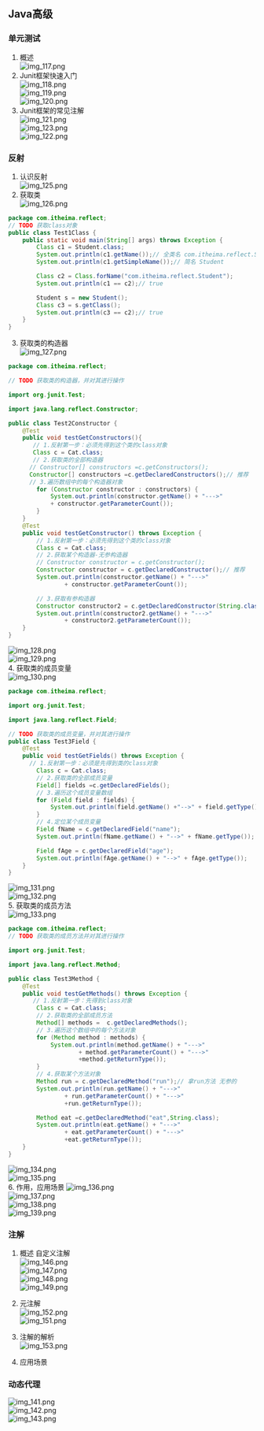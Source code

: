 ## Java高级        

###  单元测试    
1.  概述  
![img_117.png](img_117.png)  
2.  Junit框架快速入门  
![img_118.png](img_118.png)  
![img_119.png](img_119.png)  
![img_120.png](img_120.png)  
3.  Junit框架的常见注解  
![img_121.png](img_121.png)  
![img_123.png](img_123.png)  
![img_122.png](img_122.png)  

###  反射   
1.  认识反射  
![img_125.png](img_125.png)  
2.  获取类  
![img_126.png](img_126.png)  
```java
package com.itheima.reflect;
// TODO 获取class对象
public class Test1Class {
    public static void main(String[] args) throws Exception {
        Class c1 = Student.class;
        System.out.println(c1.getName());// 全类名 com.itheima.reflect.Student
        System.out.println(c1.getSimpleName());// 简名 Student

        Class c2 = Class.forName("com.itheima.reflect.Student");
        System.out.println(c1 == c2);// true

        Student s = new Student();
        Class c3 = s.getClass();
        System.out.println(c3 == c2);// true
    }
}

```  
3.  获取类的构造器  
![img_127.png](img_127.png)  
```java
package com.itheima.reflect;

// TODO 获取类的构造器，并对其进行操作

import org.junit.Test;

import java.lang.reflect.Constructor;

public class Test2Constructor {
    @Test
    public void testGetConstructors(){
       // 1.反射第一步：必须先得到这个类的class对象
       Class c = Cat.class;
       // 2.获取类的全部构造器
      // Constructor[] constructors =c.getConstructors();
      Constructor[] constructors =c.getDeclaredConstructors();// 推荐
      // 3.遍历数组中的每个构造器对象
        for (Constructor constructor : constructors) {
            System.out.println(constructor.getName() + "--->"
            + constructor.getParameterCount());
        }
    }
    @Test
    public void testGetConstructor() throws Exception {
        // 1.反射第一步：必须先得到这个类的class对象
        Class c = Cat.class;
        // 2.获取某个构造器-无参构造器
        // Constructor constructor = c.getConstructor();
        Constructor constructor = c.getDeclaredConstructor();// 推荐
        System.out.println(constructor.getName() + "--->"
                + constructor.getParameterCount());

        // 3.获取有参构造器
        Constructor constructor2 = c.getDeclaredConstructor(String.class,int.class);
        System.out.println(constructor2.getName() + "--->"
                + constructor2.getParameterCount());
    }
}
```
![img_128.png](img_128.png)  
![img_129.png](img_129.png)  
4.  获取类的成员变量  
![img_130.png](img_130.png)  
```java
package com.itheima.reflect;

import org.junit.Test;

import java.lang.reflect.Field;

// TODO 获取类的成员变量，并对其进行操作
public class Test3Field {
    @Test
    public void testGetFields() throws Exception {
      // 1.反射第一步：必须是先得到类的class对象
        Class c = Cat.class;
        // 2.获取类的全部成员变量
        Field[] fields =c.getDeclaredFields();
        // 3.遍历这个成员变量数组
        for (Field field : fields) {
            System.out.println(field.getName() +"-->" + field.getType());
        }
        // 4.定位某个成员变量
        Field fName = c.getDeclaredField("name");
        System.out.println(fName.getName() + "-->" + fName.getType());

        Field fAge = c.getDeclaredField("age");
        System.out.println(fAge.getName() + "-->" + fAge.getType());
    }
}

```
![img_131.png](img_131.png)  
![img_132.png](img_132.png)  
5.  获取类的成员方法  
![img_133.png](img_133.png)  
```java
package com.itheima.reflect;
// TODO 获取类的成员方法并对其进行操作

import org.junit.Test;

import java.lang.reflect.Method;

public class Test3Method {
    @Test
    public void testGetMethods() throws Exception {
       // 1.反射第一步：先得到class对象
        Class c = Cat.class;
        // 2.获取类的全部成员方法
        Method[] methods =  c.getDeclaredMethods();
        // 3.遍历这个数组中的每个方法对象
        for (Method method : methods) {
            System.out.println(method.getName() + "--->"
                    + method.getParameterCount() + "--->"
                    +method.getReturnType());
        }
        // 4.获取某个方法对象
        Method run = c.getDeclaredMethod("run");// 拿run方法 无参的
        System.out.println(run.getName() + "--->"
                + run.getParameterCount() + "--->"
                +run.getReturnType());

        Method eat =c.getDeclaredMethod("eat",String.class);
        System.out.println(eat.getName() + "--->"
                + eat.getParameterCount() + "--->"
                +eat.getReturnType());
    }
}

```
![img_134.png](img_134.png)  
![img_135.png](img_135.png)  
6.  作用，应用场景
![img_136.png](img_136.png)  
![img_137.png](img_137.png)  
![img_138.png](img_138.png)  
![img_139.png](img_139.png)  

###  注解    
1.  概述 自定义注解  
![img_146.png](img_146.png)  
![img_147.png](img_147.png)  
![img_148.png](img_148.png)  
![img_149.png](img_149.png)  
2.  元注解  
![img_152.png](img_152.png)  
![img_151.png](img_151.png)  
3.  注解的解析  
![img_153.png](img_153.png)  

4.  应用场景  


###  动态代理    
![img_141.png](img_141.png)  
![img_142.png](img_142.png)  
![img_143.png](img_143.png)  


